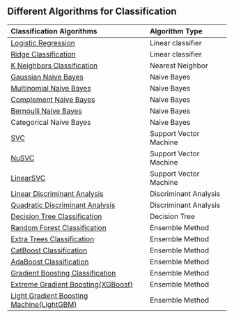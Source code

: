 ## Different Algorithms for Classification

|Classification Algorithms                                                                                                          |Algorithm Type       |
|:----------------------------------------------------------------------------------------------------------------------------------|:--------------------|
|[Logistic Regression](https://github.com/ashish-kamboj/ml-dl-techniques/blob/main/classification/logistic_regression_sklearn.ipynb)|Linear classifier|
|[Ridge Classification](https://github.com/ashish-kamboj/ml-dl-techniques/blob/main/classification/ridge_classification_sklearn.ipynb)|Linear classifier|
|[K Neighbors Classification](https://github.com/ashish-kamboj/ml-dl-techniques/blob/main/classification/k_neighbors_classification_sklearn.ipynb)|Nearest Neighbor|
|[Gaussian Naive Bayes](https://github.com/ashish-kamboj/ml-dl-techniques/blob/main/classification/gaussian_naive_bayes_classification_sklearn.ipynb)|Naive Bayes|
|[Multinomial Naive Bayes](https://github.com/ashish-kamboj/ml-dl-techniques/blob/main/classification/multinomial_naive_bayes_classification_sklearn.ipynb)|Naive Bayes|
|[Complement Naive Bayes](https://github.com/ashish-kamboj/ml-dl-techniques/blob/main/classification/complement_naive_bayes_classification_sklearn.ipynb)|Naive Bayes|
|[Bernoulli Naive Bayes](https://github.com/ashish-kamboj/ml-dl-techniques/blob/main/classification/bernoulli_naive_bayes_classification_sklearn.ipynb)|Naive Bayes|
|Categorical Naive Bayes          |Naive Bayes          |
|[SVC](https://github.com/ashish-kamboj/ml-dl-techniques/blob/main/classification/svm_classification_(svc)_sklearn.ipynb)|Support Vector Machine| 
|[NuSVC](https://github.com/ashish-kamboj/ml-dl-techniques/blob/main/classification/svm_classification_(NuSVC)_sklearn.ipynb)|Support Vector Machine|
|[LinearSVC](https://github.com/ashish-kamboj/ml-dl-techniques/blob/main/classification/svm_classification_(LinearSVC)_sklearn.ipynb)|Support Vector Machine|
|[Linear Discriminant Analysis](https://github.com/ashish-kamboj/ml-dl-techniques/blob/main/classification/linear_discriminant_analysis_sklearn.ipynb)|Discriminant Analysis|
|[Quadratic Discriminant Analysis](https://github.com/ashish-kamboj/ml-dl-techniques/blob/main/classification/quadratic_discriminant_analysis_sklearn.ipynb)|Discriminant Analysis|
|[Decision Tree Classification](https://github.com/ashish-kamboj/ml-dl-techniques/blob/main/classification/decision_tree_classification_sklearn.ipynb)|Decision Tree|
|[Random Forest Classification](https://github.com/ashish-kamboj/ml-dl-techniques/blob/main/classification/random_forest_classification_sklearn.ipynb)|Ensemble Method|
|[Extra Trees Classification](https://github.com/ashish-kamboj/ml-dl-techniques/blob/main/classification/extra_trees_classification_sklearn.ipynb)|Ensemble Method| 
|[CatBoost Classification](https://github.com/ashish-kamboj/ml-dl-techniques/blob/main/classification/catboost_classification.ipynb)|Ensemble Method|
|[AdaBoost Classification](https://github.com/ashish-kamboj/ml-dl-techniques/blob/main/classification/adaboost_classification_sklearn.ipynb)|Ensemble Method|
|[Gradient Boosting Classification](https://github.com/ashish-kamboj/ml-dl-techniques/blob/main/classification/gradient_boosting_classification_sklearn.ipynb)|Ensemble Method|
|[Extreme Gradient Boosting(XGBoost)](https://github.com/ashish-kamboj/ml-dl-techniques/blob/main/classification/xgboost_classification.ipynb)|Ensemble Method|
|[Light Gradient Boosting Machine(LightGBM)](https://github.com/ashish-kamboj/ml-dl-techniques/blob/main/classification/lightgbm_classification.ipynb)|Ensemble Method|

